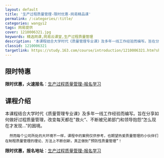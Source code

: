 ```yaml
---
layout: default
title: '生产过程质量管理-限时优惠-网易精品课'
permalink: /:categories/:title/
categories: wangyi2
tags: 网易提供
cover: 1210006321.jpg
keywords: 精选网课,网易云课堂,生产过程质量管理
description: '本课程结合大学时代《质量管理专业课》及多年一线工作经验而编写。旨在分享如何做好过程质量管理，改变每天都在救火“、不断被兄'
classid: 1210006321
targetlink: https://study.163.com/course/introduction/1210006321.htm?share=1&shareId=1025206652&utm_campaign=share&utm_medium=iphoneShare&utm_source=&utm_u=1025206652
---
```


## 限时特惠

**限时优惠，火速报名**：[生产过程质量管理-报名学习](https://study.163.com/course/introduction/1210006321.htm?share=1&shareId=1025206652&utm_campaign=share&utm_medium=iphoneShare&utm_source=&utm_u=1025206652)

## 课程介绍

本课程结合大学时代《质量管理专业课》及多年一线工作经验而编写。旨在分享如何做好过程质量管理，改变每天都在"救火“、不断被兄弟部门和领导抱怨“怎么现在才发现...”的囷境。

      然而每个公司所处的大环境不一样，课程中的案例仅供参考，也期望热爱质量管理的小伙伴们在制程质量管理的理论、方法上不断创新，真正做到“预防性质量管理”！

**限时优惠，报名地址**：[生产过程质量管理-报名学习](https://study.163.com/course/introduction/1210006321.htm?share=1&shareId=1025206652&utm_campaign=share&utm_medium=iphoneShare&utm_source=&utm_u=1025206652)

